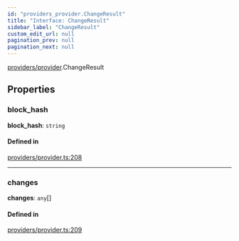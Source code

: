```yaml
---
id: "providers_provider.ChangeResult"
title: "Interface: ChangeResult"
sidebar_label: "ChangeResult"
custom_edit_url: null
pagination_prev: null
pagination_next: null
---
```


[providers/provider](../modules/providers_provider.md).ChangeResult

## Properties

### block\_hash

 **block\_hash**: `string`

#### Defined in

[providers/provider.ts:208](https://github.com/maxhr/near--near-api-js/blob/a0c9a104/packages/near-api-js/src/providers/provider.ts#L208)

___

### changes

 **changes**: `any`[]

#### Defined in

[providers/provider.ts:209](https://github.com/maxhr/near--near-api-js/blob/a0c9a104/packages/near-api-js/src/providers/provider.ts#L209)
